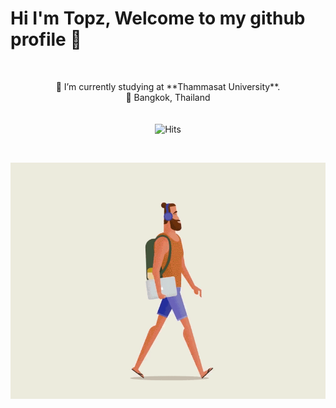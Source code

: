 
# Hi I'm Topz, Welcome to my github profile 🐯

<br>
<p align="center">
🎒 I’m currently studying at **Thammasat University**.<br>
📍 Bangkok, Thailand <br><br><br>
<img src="https://hitcounter.pythonanywhere.com/count/tag.svg?url=www.example.com" alt="Hits">
<br>
</p>
 
<br>

<!--![pgm](https://github.com/toptapznt/toptapznt/blob/master/image_processing20191003-32373-1qew5cu.gif "Logo Title Text 1")-->

<p align="center">
  <img width="100%" height="70%" src="https://github.com/toptapznt/toptapznt/blob/master/image_processing20191003-32373-1qew5cu.gif">
</p>

<!--
**toptapznt/toptapznt** is a ✨ _special_ ✨ repository because its `README.md` (this file) appears on your GitHub profile.

Here are some ideas to get you started:

- 🔭 I’m currently working on ...
- 🌱 I’m currently learning ...
- 👯 I’m looking to collaborate on ...
- 🤔 I’m looking for help with ...
- 💬 Ask me about ...
- 📫 How to reach me: ...
- 😄 Pronouns: ...
- ⚡ Fun fact: ...
-->
